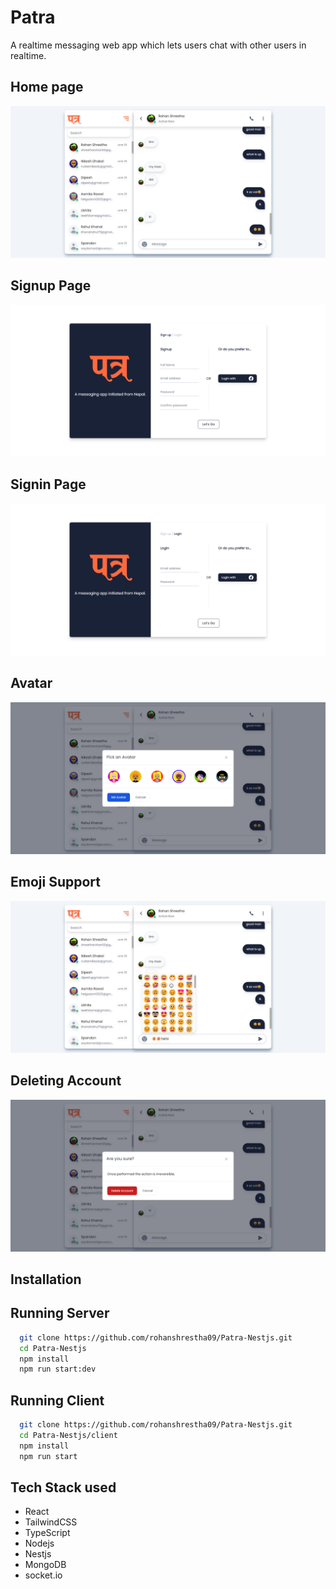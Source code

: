 # Patra

A realtime messaging web app which lets users chat with other users in realtime.

## Home page

![image](/client/src/images/home.png)

## Signup Page

![image](/client/src/images/signup.png)

## Signin Page

![image](/client/src/images/login.png)

## Avatar

![image](/client/src/images/avatar.png)

## Emoji Support

![image](/client/src/images/emoji.png)

## Deleting Account

![image](/client/src/images/delete.png)

## Installation

## Running Server

```bash
  git clone https://github.com/rohanshrestha09/Patra-Nestjs.git
  cd Patra-Nestjs
  npm install
  npm run start:dev
```

## Running Client

```bash
  git clone https://github.com/rohanshrestha09/Patra-Nestjs.git
  cd Patra-Nestjs/client
  npm install
  npm run start
```

## Tech Stack used

- React
- TailwindCSS
- TypeScript
- Nodejs
- Nestjs
- MongoDB
- socket.io
